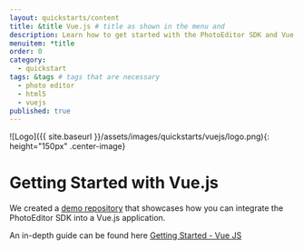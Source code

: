 ```yaml
---
layout: quickstarts/content
title: &title Vue.js # title as shown in the menu and
description: Learn how to get started with the PhotoEditor SDK and Vue.js and how to swiftly integrate the SDK into an Vue application with this Quick Start.
menuitem: *title
order: 0
category:
  - quickstart
tags: &tags # tags that are necessary
  - photo editor
  - html5
  - vuejs
published: true
---
```


![Logo]({{ site.baseurl }}/assets/images/quickstarts/vuejs/logo.png){: height="150px" .center-image}

# Getting Started with Vue.js

We created a [demo repository](https://github.com/imgly/pesdk-wrapper-vuejs/tree/master/pesdk-v5) that showcases how you can integrate the PhotoEditor SDK into a Vue.js application.

An in-depth guide can be found here [Getting Started - Vue JS]({{site.baseurl}}/guides/html5/v5/guides/vue-js)
